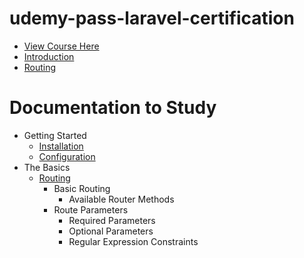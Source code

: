 # udemy-pass-laravel-certification

- [View Course Here](https://www.udemy.com/course/pass-the-laravel-certification-part-1/learn/lecture/10749660#overview)
- [Introduction](./introduction/README.md)
- [Routing](./routing/README.md)

# Documentation to Study

- Getting Started
  - [Installation](https://laravel.com/docs/8.x/installation)
  - [Configuration](https://laravel.com/docs/8.x/configuration)
- The Basics
  - [Routing](https://laravel.com/docs/9.x/routing)
    - Basic Routing
      - Available Router Methods
    - Route Parameters
      - Required Parameters
      - Optional Parameters
      - Regular Expression Constraints
